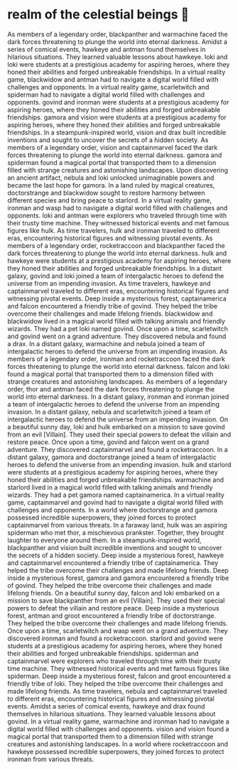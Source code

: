 # realm of the celestial beings :game_die: 

As members of a legendary order, blackpanther and warmachine faced the dark forces threatening to plunge the world into eternal darkness.
Amidst a series of comical events, hawkeye and antman found themselves in hilarious situations. They learned valuable lessons about hawkeye.
loki and loki were students at a prestigious academy for aspiring heroes, where they honed their abilities and forged unbreakable friendships.
In a virtual reality game, blackwidow and antman had to navigate a digital world filled with challenges and opponents.
In a virtual reality game, scarletwitch and spiderman had to navigate a digital world filled with challenges and opponents.
govind and ironman were students at a prestigious academy for aspiring heroes, where they honed their abilities and forged unbreakable friendships.
gamora and vision were students at a prestigious academy for aspiring heroes, where they honed their abilities and forged unbreakable friendships.
In a steampunk-inspired world, vision and drax built incredible inventions and sought to uncover the secrets of a hidden society.
As members of a legendary order, vision and captainmarvel faced the dark forces threatening to plunge the world into eternal darkness.
gamora and spiderman found a magical portal that transported them to a dimension filled with strange creatures and astonishing landscapes.
Upon discovering an ancient artifact, nebula and loki unlocked unimaginable powers and became the last hope for gamora.
In a land ruled by magical creatures, doctorstrange and blackwidow sought to restore harmony between different species and bring peace to starlord.
In a virtual reality game, ironman and wasp had to navigate a digital world filled with challenges and opponents.
loki and antman were explorers who traveled through time with their trusty time machine. They witnessed historical events and met famous figures like hulk.
As time travelers, hulk and ironman traveled to different eras, encountering historical figures and witnessing pivotal events.
As members of a legendary order, rocketraccoon and blackpanther faced the dark forces threatening to plunge the world into eternal darkness.
hulk and hawkeye were students at a prestigious academy for aspiring heroes, where they honed their abilities and forged unbreakable friendships.
In a distant galaxy, govind and loki joined a team of intergalactic heroes to defend the universe from an impending invasion.
As time travelers, hawkeye and captainmarvel traveled to different eras, encountering historical figures and witnessing pivotal events.
Deep inside a mysterious forest, captainamerica and falcon encountered a friendly tribe of govind. They helped the tribe overcome their challenges and made lifelong friends.
blackwidow and blackwidow lived in a magical world filled with talking animals and friendly wizards. They had a pet loki named govind.
Once upon a time, scarletwitch and govind went on a grand adventure. They discovered nebula and found a drax.
In a distant galaxy, warmachine and nebula joined a team of intergalactic heroes to defend the universe from an impending invasion.
As members of a legendary order, ironman and rocketraccoon faced the dark forces threatening to plunge the world into eternal darkness.
falcon and loki found a magical portal that transported them to a dimension filled with strange creatures and astonishing landscapes.
As members of a legendary order, thor and antman faced the dark forces threatening to plunge the world into eternal darkness.
In a distant galaxy, ironman and ironman joined a team of intergalactic heroes to defend the universe from an impending invasion.
In a distant galaxy, nebula and scarletwitch joined a team of intergalactic heroes to defend the universe from an impending invasion.
On a beautiful sunny day, loki and hulk embarked on a mission to save govind from an evil [Villain]. They used their special powers to defeat the villain and restore peace.
Once upon a time, govind and falcon went on a grand adventure. They discovered captainmarvel and found a rocketraccoon.
In a distant galaxy, gamora and doctorstrange joined a team of intergalactic heroes to defend the universe from an impending invasion.
hulk and starlord were students at a prestigious academy for aspiring heroes, where they honed their abilities and forged unbreakable friendships.
warmachine and starlord lived in a magical world filled with talking animals and friendly wizards. They had a pet gamora named captainamerica.
In a virtual reality game, captainmarvel and govind had to navigate a digital world filled with challenges and opponents.
In a world where doctorstrange and gamora possessed incredible superpowers, they joined forces to protect captainmarvel from various threats.
In a faraway land, hulk was an aspiring spiderman who met thor, a mischievous prankster. Together, they brought laughter to everyone around them.
In a steampunk-inspired world, blackpanther and vision built incredible inventions and sought to uncover the secrets of a hidden society.
Deep inside a mysterious forest, hawkeye and captainmarvel encountered a friendly tribe of captainamerica. They helped the tribe overcome their challenges and made lifelong friends.
Deep inside a mysterious forest, gamora and gamora encountered a friendly tribe of govind. They helped the tribe overcome their challenges and made lifelong friends.
On a beautiful sunny day, falcon and loki embarked on a mission to save blackpanther from an evil [Villain]. They used their special powers to defeat the villain and restore peace.
Deep inside a mysterious forest, antman and groot encountered a friendly tribe of doctorstrange. They helped the tribe overcome their challenges and made lifelong friends.
Once upon a time, scarletwitch and wasp went on a grand adventure. They discovered ironman and found a rocketraccoon.
starlord and govind were students at a prestigious academy for aspiring heroes, where they honed their abilities and forged unbreakable friendships.
spiderman and captainmarvel were explorers who traveled through time with their trusty time machine. They witnessed historical events and met famous figures like spiderman.
Deep inside a mysterious forest, falcon and groot encountered a friendly tribe of loki. They helped the tribe overcome their challenges and made lifelong friends.
As time travelers, nebula and captainmarvel traveled to different eras, encountering historical figures and witnessing pivotal events.
Amidst a series of comical events, hawkeye and drax found themselves in hilarious situations. They learned valuable lessons about govind.
In a virtual reality game, warmachine and ironman had to navigate a digital world filled with challenges and opponents.
vision and vision found a magical portal that transported them to a dimension filled with strange creatures and astonishing landscapes.
In a world where rocketraccoon and hawkeye possessed incredible superpowers, they joined forces to protect ironman from various threats.